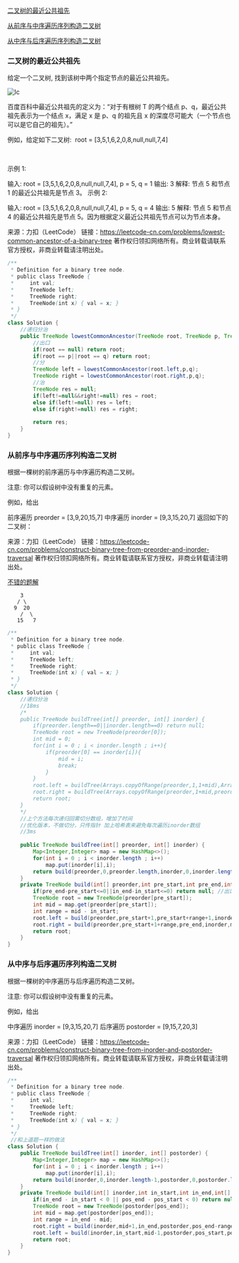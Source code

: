 [二叉树的最近公共祖先](#1)

[从前序与中序遍历序列构造二叉树](#2)

[从中序与后序遍历序列构造二叉树](#3)
<h3 id="1">二叉树的最近公共祖先</h3>
给定一个二叉树, 找到该树中两个指定节点的最近公共祖先。

![lc](https://assets.leetcode-cn.com/aliyun-lc-upload/uploads/2018/12/15/binarytree.png)

百度百科中最近公共祖先的定义为：“对于有根树 T 的两个结点 p、q，最近公共祖先表示为一个结点 x，满足 x 是 p、q 的祖先且 x 的深度尽可能大（一个节点也可以是它自己的祖先）。”

例如，给定如下二叉树:  root = [3,5,1,6,2,0,8,null,null,7,4]



 

示例 1:

输入: root = [3,5,1,6,2,0,8,null,null,7,4], p = 5, q = 1
输出: 3
解释: 节点 5 和节点 1 的最近公共祖先是节点 3。
示例 2:

输入: root = [3,5,1,6,2,0,8,null,null,7,4], p = 5, q = 4
输出: 5
解释: 节点 5 和节点 4 的最近公共祖先是节点 5。因为根据定义最近公共祖先节点可以为节点本身。

来源：力扣（LeetCode）
链接：https://leetcode-cn.com/problems/lowest-common-ancestor-of-a-binary-tree
著作权归领扣网络所有。商业转载请联系官方授权，非商业转载请注明出处。
```Java
/**
 * Definition for a binary tree node.
 * public class TreeNode {
 *     int val;
 *     TreeNode left;
 *     TreeNode right;
 *     TreeNode(int x) { val = x; }
 * }
 */
class Solution {
    //递归分治
    public TreeNode lowestCommonAncestor(TreeNode root, TreeNode p, TreeNode q) {
        //出口
        if(root == null) return root;
        if(root == p||root == q) return root;
        //分
        TreeNode left = lowestCommonAncestor(root.left,p,q);
        TreeNode right = lowestCommonAncestor(root.right,p,q);
        //治
        TreeNode res = null;
        if(left!=null&&right!=null) res = root;
        else if(left!=null) res = left;
        else if(right!=null) res = right;
        
        return res;
    }
}
```
<h3 id = "2">从前序与中序遍历序列构造二叉树</h3>
根据一棵树的前序遍历与中序遍历构造二叉树。

注意:
你可以假设树中没有重复的元素。

例如，给出

前序遍历 preorder = [3,9,20,15,7]
中序遍历 inorder = [9,3,15,20,7]
返回如下的二叉树：

来源：力扣（LeetCode）
链接：https://leetcode-cn.com/problems/construct-binary-tree-from-preorder-and-inorder-traversal
著作权归领扣网络所有。商业转载请联系官方授权，非商业转载请注明出处。

[不错的题解](https://leetcode-cn.com/problems/construct-binary-tree-from-preorder-and-inorder-traversal/solution/xiang-xi-tong-su-de-si-lu-fen-xi-duo-jie-fa-by--22/)


```
    3
   / \
  9  20
    /  \
   15   7
 ```
```Java
/**
 * Definition for a binary tree node.
 * public class TreeNode {
 *     int val;
 *     TreeNode left;
 *     TreeNode right;
 *     TreeNode(int x) { val = x; }
 * }
 */
class Solution {
    //递归分治
    //18ms
    /*
    public TreeNode buildTree(int[] preorder, int[] inorder) {
        if(preorder.length==0||inorder.length==0) return null;
        TreeNode root = new TreeNode(preorder[0]);
        int mid = 0;
        for(int i = 0 ; i < inorder.length ; i++){
            if(preorder[0] == inorder[i]){
                mid = i;
                break;
            }
        }
        root.left = buildTree(Arrays.copyOfRange(preorder,1,1+mid),Arrays.copyOfRange(inorder,0,mid));
        root.right = buildTree(Arrays.copyOfRange(preorder,1+mid,preorder.length),Arrays.copyOfRange(inorder,mid+1,inorder.length));
        return root;
    }
    */
    //上个方法每次递归回需切分数组，增加了时间
    //优化版本，不做切分，只传指针 加上哈希表来避免每次遍历inorder数组
    //3ms
    
    public TreeNode buildTree(int[] preorder, int[] inorder) {
        Map<Integer,Integer> map = new HashMap<>();
        for(int i = 0 ; i < inorder.length ; i++)
            map.put(inorder[i],i);
        return build(preorder,0,preorder.length,inorder,0,inorder.length,map);
    }
    private TreeNode build(int[] preorder,int pre_start,int pre_end,int[] inorder,int in_start,int in_end,Map<Integer,Integer> map){
        if(pre_end-pre_start<=0||in_end-in_start<=0) return null; //出口
        TreeNode root = new TreeNode(preorder[pre_start]);
        int mid = map.get(preorder[pre_start]);
        int range = mid - in_start;
        root.left = build(preorder,pre_start+1,pre_start+range+1,inorder,in_start,mid,map);
        root.right = build(preorder,pre_start+1+range,pre_end,inorder,mid+1,in_end,map);
        return root;
    }
}
```
<h3 id = "3">从中序与后序遍历序列构造二叉树</h3>
根据一棵树的中序遍历与后序遍历构造二叉树。

注意:
你可以假设树中没有重复的元素。

例如，给出

中序遍历 inorder = [9,3,15,20,7]
后序遍历 postorder = [9,15,7,20,3]

来源：力扣（LeetCode）
链接：https://leetcode-cn.com/problems/construct-binary-tree-from-inorder-and-postorder-traversal
著作权归领扣网络所有。商业转载请联系官方授权，非商业转载请注明出处。
```Java
/**
 * Definition for a binary tree node.
 * public class TreeNode {
 *     int val;
 *     TreeNode left;
 *     TreeNode right;
 *     TreeNode(int x) { val = x; }
 * }
 */
 //和上道题一样的做法
class Solution {
    public TreeNode buildTree(int[] inorder, int[] postorder) {
        Map<Integer,Integer> map = new HashMap<>();
        for(int i = 0 ; i < inorder.length ; i++)
            map.put(inorder[i],i);
        return build(inorder,0,inorder.length-1,postorder,0,postorder.length-1,map);
    }
    private TreeNode build(int[] inorder,int in_start,int in_end,int[] postorder,int pos_start,int pos_end,Map<Integer,Integer> map){
        if(in_end - in_start < 0 || pos_end - pos_start < 0) return null; //exit
        TreeNode root = new TreeNode(postorder[pos_end]);
        int mid = map.get(postorder[pos_end]);
        int range = in_end - mid;
        root.right = build(inorder,mid+1,in_end,postorder,pos_end-range,pos_end-1,map);
        root.left = build(inorder,in_start,mid-1,postorder,pos_start,pos_end-range-1,map);
        return root;
    }
}
```